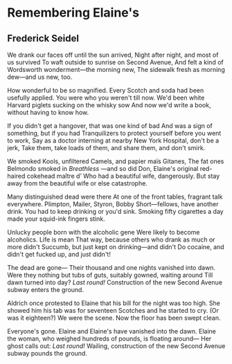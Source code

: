 # Remembering Elaine's
## Frederick Seidel
We drank our faces off until the sun arrived,
Night after night, and most of us survived
To waft outside to sunrise on Second Avenue,
And felt a kind of Wordsworth wonderment—the morning new,
The sidewalk fresh as morning dew—and us new, too.

How wonderful to be so magnified.
Every Scotch and soda had been usefully applied.
You were who you weren't till now.
We'd been white Harvard piglets sucking on the whisky sow
And now we'd write a book, without having to know how.

If you didn't get a hangover, that was one kind of bad
And was a sign of something, but if you had
Tranquilizers to protect yourself before you went to work,
Say as a doctor interning at nearby New York Hospital, don't be a jerk,
Take them, take loads of them, and share them, and don't smirk.

We smoked Kools, unfiltered Camels, and papier maïs Gitanes,
The fat ones Belmondo smoked in _Breathless_ —and so did Don,
Elaine's original red-haired cokehead maître d’
Who had a beautiful wife, dangerously.
But stay away from the beautiful wife or else catastrophe.

Many distinguished dead were there
At one of the front tables, fragrant talk everywhere.
Plimpton, Mailer, Styron, Bobby Short—fellows, have another drink.
You had to keep drinking or you'd sink.
Smoking fifty cigarettes a day made your squid-ink fingers stink.

Unlucky people born with the alcoholic gene
Were likely to become alcoholics. Life is mean
That way, because others who drank as much or more didn't
Succumb, but just kept on drinking—and didn't
Do cocaine, and didn't get fucked up, and just didn't!

The dead are gone—
Their thousand and one nights vanished into dawn.
Were they nothing but tubs of guts, suitably gowned, waiting around
Till dawn turned into day? _Last round!_
Construction of the new Second Avenue subway enters the ground.

Aldrich once protested to Elaine that his bill for the night was too high.
She showed him his tab was for seventeen Scotches and he started to cry.
(Or was it eighteen?)
We were the scene.
Now the floor has been swept clean.

Everyone's gone.
Elaine and Elaine's have vanished into the dawn.
Elaine the woman, who weighed hundreds of pounds, is floating around—
Her ghost calls out: _Last round!_
Wailing, construction of the new Second Avenue subway pounds the ground.